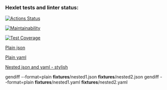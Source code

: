 ### Hexlet tests and linter status:
[![Actions Status](https://github.com/Staffelhof/frontend-project-46/workflows/hexlet-check/badge.svg)](https://github.com/Staffelhof/frontend-project-46/actions)

[![Maintainability](https://api.codeclimate.com/v1/badges/125d1e945e21014bbca2/maintainability)](https://codeclimate.com/github/Staffelhof/frontend-project-46/maintainability)

[![Test Coverage](https://api.codeclimate.com/v1/badges/125d1e945e21014bbca2/test_coverage)](https://codeclimate.com/github/Staffelhof/frontend-project-46/test_coverage)

[Plain json](https://asciinema.org/a/WAV4kFcFfHGqRqcKDtsM6hGFK)

[Plain yaml](https://asciinema.org/a/vGyOpXpTbnKyi3rnXTKmaDsTo)

[Nested json and yaml - stylish](https://asciinema.org/a/yAR8OmonvX1JjQpxcjwjhcMHz)

gendiff --format=plain __fixtures__/nested1.json __fixtures__/nested2.json
gendiff --format=plain __fixtures__/nested1.yaml __fixtures__/nested2.yaml
